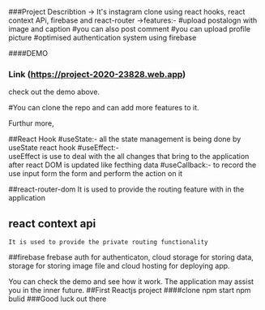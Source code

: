 ###Project Describtion
 -> It's instagram clone using react hooks, react context APi, firebase and react-router
 ->features:-
    #upload postalogn with image and caption
    #you can also post comment
    #you can upload profile picture
    #optimised authentication system using firebase
 
 ####DEMO
### Link (https://project-2020-23828.web.app)

check out the demo above.

#You can clone the repo and can add more features to it.

Furthur more, 

##React Hook
  #useState:-
          all the state management is being done by useState react hook
  #useEffect:-  
          useEffect is use to deal with the all changes that bring to the application after react DOM is updated like fecthing data
  #useCallback:- 
        to record the use input form the form and perform the action on it
        
##react-router-dom
    It is used to provide the routing feature with in the application

## react context api
    It is used to provide the private routing functionality
##firebase 
  frebase auth for authenticaton, cloud storage for storing data, storage for storing image file and cloud hosting for deploying app.
  
 You can check the demo and see how it work. The application may assist you in the inner future.
 ##First Reactjs project
 ####clone npm start npm bulid 
 ###Good luck out there
  




